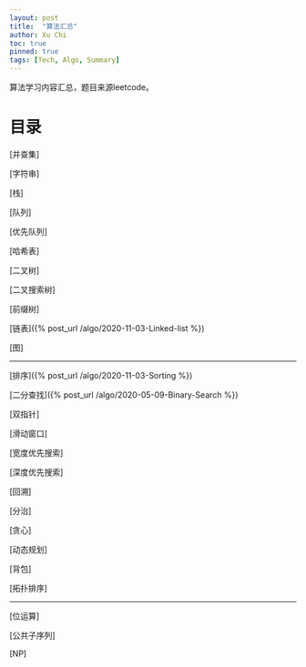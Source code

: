 ```yaml
---
layout: post
title:  "算法汇总"
author: Xu Chi
toc: true
pinned: true
tags: [Tech, Algo, Summary]
---
```


算法学习内容汇总，题目来源leetcode。

# 目录

[并查集]

[字符串]

[栈]

[队列]

[优先队列]

[哈希表]

[二叉树]

[二叉搜索树]

[前缀树]

[链表]({% post_url /algo/2020-11-03-Linked-list %})

[图]

---

[排序]({% post_url /algo/2020-11-03-Sorting %})

[二分查找]({% post_url /algo/2020-05-09-Binary-Search %})

[双指针]

[滑动窗口]

[宽度优先搜索]

[深度优先搜索]

[回溯]

[分治]

[贪心]

[动态规划]

[背包]

[拓扑排序]

---

[位运算]

[公共子序列]

[NP]